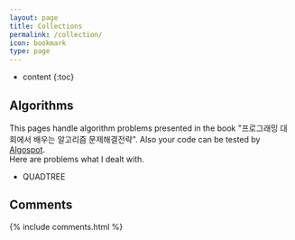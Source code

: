 ```yaml
---
layout: page
title: Collections
permalink: /collection/
icon: bookmark
type: page
---
```


* content
{:toc}
## Algorithms
This pages handle algorithm problems presented in the book "프로그래밍 대회에서 배우는 알고리즘 문제해결전략". Also your code can be tested by [Algospot](https://algospot.com).
<br> Here are problems what I dealt with.

* QUADTREE



## Comments

{% include comments.html %}
